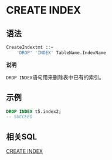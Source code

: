 # CREATE INDEX

## 语法

```sql
CreateIndextmt ::=
    'DROP' 'INDEX' TableName.IndexName
```

**说明**

`DROP INDEX`语句用来删除表中已有的索引。

## **示例**
```SQL
DROP INDEX t5.index2;
-- SUCCEED
```

## 相关SQL

[CREATE INDEX](./CREATE_INDEX_STATEMENT.md)